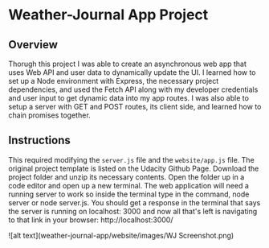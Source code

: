 # Weather-Journal App Project

## Overview
Thorugh this project I was able to create an asynchronous web app that uses Web API and user data to dynamically update the UI. I learned how to set up a Node environment with Express, the necessary project dependencies, and used the Fetch API along with my developer credentials and user input to get dynamic data into my app routes. I was also able to setup a server with GET and POST routes, its client side, and learned how to chain promises together.

## Instructions
This required modifying the `server.js` file and the `website/app.js` file. The original project template is listed on the Udacity Github Page. Download the project folder and unzip its necessary contents. Open the folder up in a code editor and open up a new terminal. The web application will need a running server to work so inside the terminal type in the command, node server or node server.js. You should get a response in the terminal that says the server is running on localhost: 3000 and now all that's left is navigating to that link in your browser: http://localhost:3000/

![alt text](weather-journal-app/website/images/WJ Screenshot.png)
